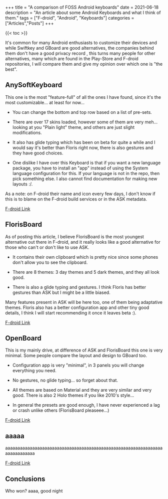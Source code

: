 +++
title = "A comparison of FOSS Android keyboards"
date = 2021-06-18
description = "An article about some Android Keyboards and what I think of them."
tags = ["F-droid", "Android", "Keyboards"]
categories = ["Articles","Posts"]
+++

{{< toc >}}

It's common for many Android enthusiasts to customize their devices and while
Swiftkey and GBoard are good alternatives, the companies behind them don't have
a good privacy record , this turns many people for other alternatives, many
which are found in the Play-Store and F-droid repositories, I will compare them
and give my opinion over which one is "the best".

## AnySoftKeyboard

This one is the most "feature-full" of all the ones I have found, since it's the
most customizable... at least for now...

- You can change the bottom and top row based on a list of pre-sets.

- There are over 17 skins loaded, however some of them are very meh... looking
  at you "Plain light" theme, and others are just slight modifications.

- It also has glide typing which has been on beta for quite a while and I would
  say it's better than Floris right now, there is also gestures and they have
  good choices.

- One dislike I have over this Keyboard is that if you want a new language
  package, you have to install an "app" instead of using the System language
  configuration for this. If your language is not in the repo, then pick
  something else. I also cannot find documentation for making new layouts :/.

As a note: on F-droid their name and icon every few days, I don't know if this
is to blame on the F-droid build services or in the ASK metadata.

[F-droid Link](https://f-droid.org/es/packages/com.menny.android.anysoftkeyboard)

## FlorisBoard

As of posting this article, I believe FlorisBoard is the most youngest
alternative out there in F-droid, and it really looks like a good alternative
for those who can't or don't like to use ASK.

- It contains their own clipboard which is pretty nice since some phones don't
  allow you to see the clipboard.

- There are 8 themes: 3 day themes and 5 dark themes, and they all look good.

- There is also a glide typing and gestures. I think Floris has better gestures
  than ASK but I might be a little biased.

Many features present in ASK will be here too, one of them being adaptative
themes. Floris also has a better configuration app and other tiny good details,
I think I will start recommending it once it leaves beta :).

[F-droid Link](https://f-droid.org/es/packages/dev.patrickgold.florisboard/)

## OpenBoard

This is my mainly drive, at difference of ASK and FlorisBoard this one is very
minimal. Some people compare the layout and design to GBoard too.

- Configuration app is very "minimal", in 3 panels you will change everything
  you need.

- No gestures, no glide typing... so forget about that.

- All themes are based on Material and they are very similar and very good.
  There is also 2 Holo themes if you like 2010's style...

- In general the presets are good enough, I have never experienced a lag or
  crash unlike others (FlorisBoard pleaseee...)

[F-droid Link](https://f-droid.org/es/packages/org.dslul.openboard.inputmethod.latin/)

## aaaaa

aaaaaaaaaaaaaaaaaaaaaaaaaaaaaaaaaaaaaaaaaaaaaaaaaaaaaaaaaaaaaaaaaaaaaaaaaaaa

[F-droid Link](https://f-droid.org/es/packages/io.github.dkter.aaaaa/)

## Conclusions

Who won? aaaa, good night
